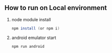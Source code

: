 ## How to run on Local environment

1. node module install
    
    ```java
    npm install (or npm i)
    ```
    
2. android emulator start
    
    ```java
    npm run android
    ```
